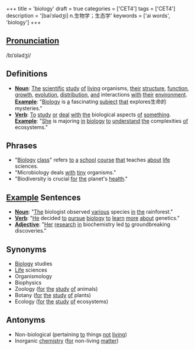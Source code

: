 +++
title = 'biology'
draft = true
categories = ['CET4']
tags = ['CET4']
description = '[baiˈɔlədʒi] n.生物学；生态学'
keywords = ['ai words', 'biology']
+++

## [Pronunciation](/post/pronunciation/)
/bɪˈɒlədʒi/

## Definitions
- **[Noun](/post/noun/)**: [The](/post/the/) [scientific](/post/scientific/) [study](/post/study/) [of](/post/of/) [living](/post/living/) organisms, [their](/post/their/) [structure](/post/structure/), [function](/post/function/), [growth](/post/growth/), [evolution](/post/evolution/), [distribution](/post/distribution/), [and](/post/and/) interactions [with](/post/with/) [their](/post/their/) [environment](/post/environment/). **[Example](/post/example/)**: "[Biology](/post/biology/) is [a](/post/a/) fascinating [subject](/post/subject/) [that](/post/that/) explores生命的 mysteries."
- **[Verb](/post/verb/)**: [To](/post/to/) [study](/post/study/) [or](/post/or/) [deal](/post/deal/) [with](/post/with/) [the](/post/the/) biological aspects [of](/post/of/) [something](/post/something/). **[Example](/post/example/)**: "[She](/post/she/) is majoring [in](/post/in/) [biology](/post/biology/) [to](/post/to/) [understand](/post/understand/) [the](/post/the/) complexities [of](/post/of/) ecosystems."

## Phrases
- "[Biology](/post/biology/) [class](/post/class/)" refers [to](/post/to/) [a](/post/a/) [school](/post/school/) [course](/post/course/) [that](/post/that/) teaches [about](/post/about/) [life](/post/life/) sciences.
- "Microbiology deals [with](/post/with/) [tiny](/post/tiny/) organisms." 
- "Biodiversity is crucial [for](/post/for/) [the](/post/the/) planet's [health](/post/health/)."

## [Example](/post/example/) Sentences
- **[Noun](/post/noun/)**: "[The](/post/the/) biologist observed [various](/post/various/) species [in](/post/in/) [the](/post/the/) rainforest."
- **[Verb](/post/verb/)**: "[He](/post/he/) decided [to](/post/to/) [pursue](/post/pursue/) [biology](/post/biology/) [to](/post/to/) [learn](/post/learn/) [more](/post/more/) [about](/post/about/) genetics."
- **[Adjective](/post/adjective/)**: "[Her](/post/her/) [research](/post/research/) [in](/post/in/) biochemistry led [to](/post/to/) groundbreaking discoveries."

## Synonyms
- [Biology](/post/biology/) studies
- [Life](/post/life/) sciences
- Organismology
- Biophysics
- Zoology ([for](/post/for/) [the](/post/the/) [study](/post/study/) [of](/post/of/) animals)
- Botany ([for](/post/for/) [the](/post/the/) [study](/post/study/) [of](/post/of/) plants)
- Ecology ([for](/post/for/) [the](/post/the/) [study](/post/study/) [of](/post/of/) ecosystems)

## Antonyms
- Non-biological (pertaining [to](/post/to/) things [not](/post/not/) [living](/post/living/))
- Inorganic [chemistry](/post/chemistry/) ([for](/post/for/) non-living [matter](/post/matter/))

